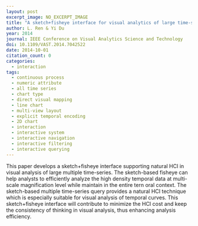 ```yaml
---
layout: post
excerpt_image: NO_EXCERPT_IMAGE
title: "A sketch+fisheye interface for visual analytics of large time-series"
author: L. Ren & Yi Du
year: 2014
journal: IEEE Conference on Visual Analytics Science and Technology
doi: 10.1109/VAST.2014.7042522
date: 2014-10-01
citation_count: 0
categories:
  - interaction
tags:
  - continuous process
  - numeric attribute
  - all time series
  - chart type
  - direct visual mapping
  - line chart
  - multi-view layout
  - explicit temporal encoding
  - 2D chart
  - interaction
  - interactive system
  - interactive navigation
  - interactive filtering
  - interactive querying
---
```

This paper develops a sketch+fisheye interface supporting natural HCI in visual analysis of large multiple time-series. The sketch-based fisheye can help analysts to efficiently analyze the high density temporal data at multi-scale magnification level while maintain in the entire tern oral context. The sketch-based multiple time-series query provides a natural HCI technique which is especially suitable for visual analysis of temporal curves. This sketch+fisheye interface will contribute to minimize the HCI cost and keep the consistency of thinking in visual analysis, thus enhancing analysis efficiency.
